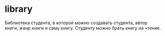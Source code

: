 # library
Библиотека студента, в которой можно создавать студента, автор книги, жанр книги и саму книгу. Студенту можно брать книгу на чтение.
